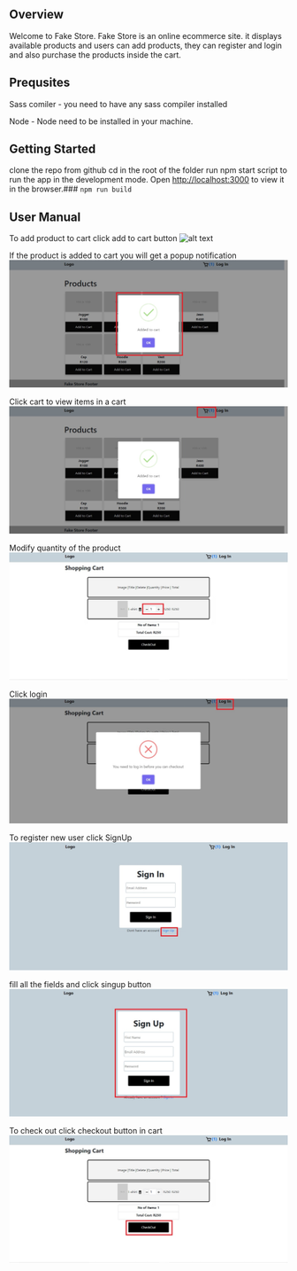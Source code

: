 ## Overview

Welcome to Fake Store. Fake Store is an online ecommerce site. it displays available products and users can add products, they can register and login and also purchase the products inside the cart. 

## Prequsites

Sass comiler - you need to have any sass compiler installed 

Node - Node need to be installed in your machine.
## Getting Started

clone the repo from github
cd in the root of the folder
run npm start script to run the app in the development mode.
Open [http://localhost:3000](http://localhost:3000) to view it in the browser.### `npm run build`


## User Manual

To add product to cart click add to cart button
![alt text](https://github.com/Btshwanelo/shopping-cart/blob/master/src/assets/images/addToCart.jpgaddToCart.jpg)


If the product is added to  cart you will get a popup notification
![alt text](https://github.com/Btshwanelo/shopping-cart/blob/master/src/assets/images/addedToCartAlert.jpg)


Click cart to view items in a cart
![alt text](https://github.com/Btshwanelo/shopping-cart/blob/master/src/assets/images/numberOfItems.jpg)


Modify quantity of the product
![alt text](https://github.com/Btshwanelo/shopping-cart/blob/master/src/assets/images/incrementQuantity.jpg)


Click login
![alt text](https://github.com/Btshwanelo/shopping-cart/blob/master/src/assets/images/login.jpg)


To register new user click SignUp
![alt text](https://github.com/Btshwanelo/shopping-cart/blob/master/src/assets/images/signIn.jpg)


fill all the fields and click singup button
![alt text](https://github.com/Btshwanelo/shopping-cart/blob/master/src/assets/images/signUpForm.jpg)


To check out click checkout button in cart
![alt text](https://github.com/Btshwanelo/shopping-cart/blob/master/src/assets/images/checkOut.jpg)
